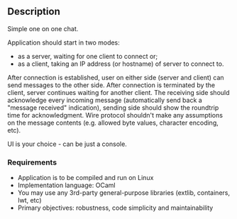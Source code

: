 ## Description
Simple one on one chat.

Application should start in two modes:
- as a server, waiting for one client to connect or;
- as a client, taking an IP address (or hostname) of server to connect to.

After connection is established, user on either side (server and client) can send messages to the other side. After connection is terminated by the client, server continues waiting for another client. The receiving side should acknowledge every incoming message (automatically send back a "message received" indication), sending side should show the roundtrip time for acknowledgment. Wire protocol shouldn't make any assumptions on the message contents (e.g. allowed byte values, character encoding, etc).

UI is your choice - can be just a console.

### Requirements
- Application is to be compiled and run on Linux
- Implementation language: OCaml
- You may use any 3rd-party general-purpose libraries (extlib, containers, lwt, etc)
- Primary objectives: robustness, code simplicity and maintainability
